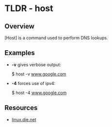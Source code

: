 TLDR - host
==========

Overview
--------

[Host] is a command used to perform DNS lookups.

Examples
--------

- **-v** gives verbose output:

    $ host -v www.google.com
        
- **-4** forces use of ipv4:

    $ host -4 www.google.com

Resources
---------

- [linux.die.net](http://linux.die.net/man/1/host)
